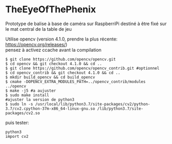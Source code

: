 # TheEyeOfThePhenix
Prototype de balise à base de caméra sur RaspberriPi destiné à être fixé sur le mat central de la table de jeu  

Utilise opencv (version 4.1.0, prendre la plus récente: https://opencv.org/releases/)  
pensez à activez ccache avant la compilation  
```
$ git clone https://github.com/opencv/opencv.git
$ cd opencv && git checkout 4.1.0 && cd ..
$ git clone https://github.com/opencv/opencv_contrib.git #optionnel
$ cd opencv_contrib && git checkout 4.1.0 && cd ..
$ mkdir build_opencv && cd build_opencv
$ cmake -DOPENCV_EXTRA_MODULES_PATH=../opencv_contrib/modules ../opencv
$ make -j5 #a aujuster
$ sudo make install
#ajuster la version de python3
$ sudo ln -s /usr/local/lib/python3.7/site-packages/cv2/python-3.7/cv2.cpython-37m-x86_64-linux-gnu.so /lib/python3.7/site-packages/cv2.so
```
puis tester:
```
python3
import cv2
```
